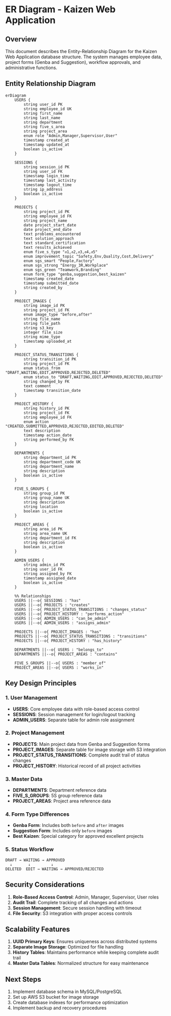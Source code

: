 # ER Diagram - Kaizen Web Application

## Overview
This document describes the Entity-Relationship Diagram for the Kaizen Web Application database structure. The system manages employee data, project forms (Genba and Suggestion), workflow approvals, and administrative functions.

## Entity Relationship Diagram

```mermaid
erDiagram
    USERS {
        string user_id PK
        string employee_id UK
        string first_name
        string last_name
        string department
        string five_s_area
        string project_area
        enum role "Admin,Manager,Supervisor,User"
        timestamp created_at
        timestamp updated_at
        boolean is_active
    }
    
    SESSIONS {
        string session_id PK
        string user_id FK
        timestamp login_time
        timestamp last_activity
        timestamp logout_time
        string ip_address
        boolean is_active
    }
    
    PROJECTS {
        string project_id PK
        string employee_id FK
        string project_name
        date project_start_date
        date project_end_date
        text problems_encountered
        text solution_approach
        text standard_certification
        text results_achieved
        enum five_s_type "ส1,ส2,ส3,ส4,ส5"
        enum improvement_topic "Safety,Env,Quality,Cost,Delivery"
        enum sgs_smart "People,Factory"
        enum sgs_strong "Energy_3R,Workplace"
        enum sgs_green "Teamwork,Branding"
        enum form_type "genba,suggestion,best_kaizen"
        timestamp created_date
        timestamp submitted_date
        string created_by
    }
    
    PROJECT_IMAGES {
        string image_id PK
        string project_id FK
        enum image_type "before,after"
        string file_name
        string file_path
        string s3_key
        integer file_size
        string mime_type
        timestamp uploaded_at
    }
    
    PROJECT_STATUS_TRANSITIONS {
        string transition_id PK
        string project_id FK
        enum status_from "DRAFT,WAITING,EDIT,APPROVED,REJECTED,DELETED"
        enum status_to "DRAFT,WAITING,EDIT,APPROVED,REJECTED,DELETED"
        string changed_by FK
        text comment
        timestamp transition_date
    }
    
    PROJECT_HISTORY {
        string history_id PK
        string project_id FK
        string employee_id FK
        enum action "CREATED,SUBMITTED,APPROVED,REJECTED,EDITED,DELETED"
        text description
        timestamp action_date
        string performed_by FK
    }
    
    DEPARTMENTS {
        string department_id PK
        string department_code UK
        string department_name
        string description
        boolean is_active
    }
    
    FIVE_S_GROUPS {
        string group_id PK
        string group_name UK
        string description
        string location
        boolean is_active
    }
    
    PROJECT_AREAS {
        string area_id PK
        string area_name UK
        string department_id FK
        string description
        boolean is_active
    }
    
    ADMIN_USERS {
        string admin_id PK
        string user_id FK
        string assigned_by FK
        timestamp assigned_date
        boolean is_active
    }

    %% Relationships
    USERS ||--o{ SESSIONS : "has"
    USERS ||--o{ PROJECTS : "creates"
    USERS ||--o{ PROJECT_STATUS_TRANSITIONS : "changes_status"
    USERS ||--o{ PROJECT_HISTORY : "performs_action"
    USERS ||--o{ ADMIN_USERS : "can_be_admin"
    USERS ||--o{ ADMIN_USERS : "assigns_admin"
    
    PROJECTS ||--o{ PROJECT_IMAGES : "has"
    PROJECTS ||--o{ PROJECT_STATUS_TRANSITIONS : "transitions"
    PROJECTS ||--o{ PROJECT_HISTORY : "has_history"
    
    DEPARTMENTS ||--o{ USERS : "belongs_to"
    DEPARTMENTS ||--o{ PROJECT_AREAS : "contains"
    
    FIVE_S_GROUPS ||--o{ USERS : "member_of"
    PROJECT_AREAS ||--o{ USERS : "works_in"
```

## Key Design Principles

### 1. User Management
- **USERS**: Core employee data with role-based access control
- **SESSIONS**: Session management for login/logout tracking
- **ADMIN_USERS**: Separate table for admin role assignment

### 2. Project Management
- **PROJECTS**: Main project data from Genba and Suggestion forms
- **PROJECT_IMAGES**: Separate table for image storage with S3 integration
- **PROJECT_STATUS_TRANSITIONS**: Complete audit trail of status changes
- **PROJECT_HISTORY**: Historical record of all project activities

### 3. Master Data
- **DEPARTMENTS**: Department reference data
- **FIVE_S_GROUPS**: 5S group reference data
- **PROJECT_AREAS**: Project area reference data

### 4. Form Type Differences
- **Genba Form**: Includes both `before` and `after` images
- **Suggestion Form**: Includes only `before` images
- **Best Kaizen**: Special category for approved excellent projects

### 5. Status Workflow
```
DRAFT → WAITING → APPROVED
  ↓       ↓         ↓
DELETED  EDIT → WAITING → APPROVED/REJECTED
```

## Security Considerations

1. **Role-Based Access Control**: Admin, Manager, Supervisor, User roles
2. **Audit Trail**: Complete tracking of all changes and actions
3. **Session Management**: Secure session handling with timeout
4. **File Security**: S3 integration with proper access controls

## Scalability Features

1. **UUID Primary Keys**: Ensures uniqueness across distributed systems
2. **Separate Image Storage**: Optimized for file handling
3. **History Tables**: Maintains performance while keeping complete audit trail
4. **Master Data Tables**: Normalized structure for easy maintenance

## Next Steps

1. Implement database schema in MySQL/PostgreSQL
2. Set up AWS S3 bucket for image storage
3. Create database indexes for performance optimization
4. Implement backup and recovery procedures